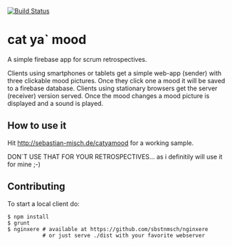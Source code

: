 [![Build Status](https://travis-ci.org/sbstnmsch/catyamood.svg?branch=master)](https://travis-ci.org/sbstnmsch/catyamood)

# cat ya` mood
A simple firebase app for scrum retrospectives.

Clients using smartphones or tablets get a simple web-app (sender)
with three clickable mood pictures. Once they click one a mood it
will be saved to a firebase database.
Clients using stationary browsers get the server (receiver)
version served. Once the mood changes a mood picture is displayed
and a sound is played.

## How to use it
Hit http://sebastian-misch.de/catyamood for a working sample.

DON`T USE THAT FOR YOUR RETROSPECTIVES... as i definitily will use it
for mine ;-)

## Contributing
To start a local client do:
```
$ npm install
$ grunt
$ nginxere # available at https://github.com/sbstnmsch/nginxere
           # or just serve ./dist with your favorite webserver
```
